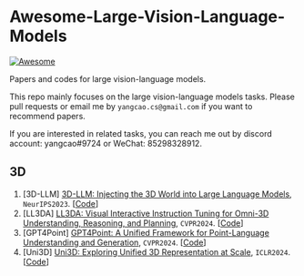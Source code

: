 # Awesome-Large-Vision-Language-Models
  [![Awesome](https://cdn.rawgit.com/sindresorhus/awesome/d7305f38d29fed78fa85652e3a63e154dd8e8829/media/badge.svg)](https://github.com/sindresorhus/awesome)

Papers and codes for large vision-language models. 

This repo mainly focuses on the large vision-language models tasks. Please pull requests or email me by `yangcao.cs@gmail.com` if you want to recommend papers.  

If you are interested in related tasks, you can reach me out by discord account: yangcao#9724 or WeChat: 85298328912.

## 3D
1. <span id = "16001">[3D-LLM] [3D-LLM: Injecting the 3D World
into Large Language Models](https://arxiv.org/pdf/2307.12981.pdf), `NeurIPS2023`. [[Code](https://vis-www.cs.umass.edu/3dllm/)]
2. <span id = "16001">[LL3DA] [LL3DA: Visual Interactive Instruction Tuning for Omni-3D Understanding, Reasoning, and Planning](https://arxiv.org/pdf/2311.18651.pdf), `CVPR2024`. [[Code](https://github.com/Open3DA/LL3DA)]
3. <span id = "16001">[GPT4Point] [GPT4Point: A Unified Framework for Point-Language Understanding and Generation](https://arxiv.org/pdf/2312.02980), `CVPR2024`. [[Code](https://github.com/Pointcept/GPT4Point)]
4. <span id = "16001">[Uni3D] [Uni3D: Exploring Unified 3D Representation at Scale](https://arxiv.org/pdf/2310.06773), `ICLR2024`. [[Code](https://github.com/baaivision/Uni3D)]
